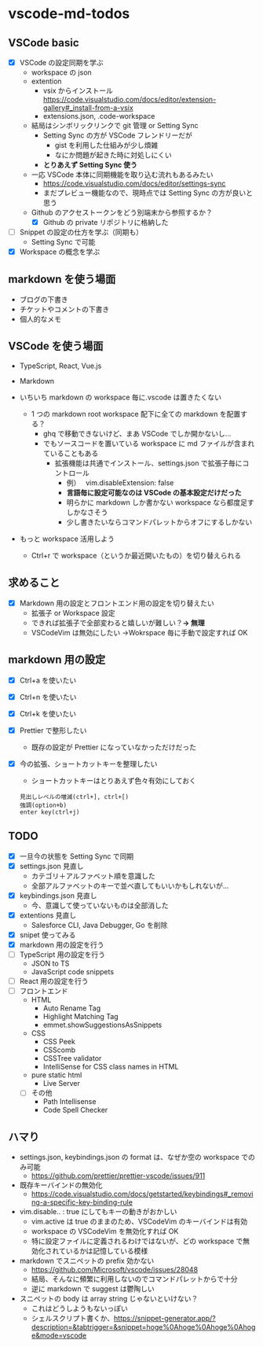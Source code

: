 # vscode-md-todos

## VSCode basic

- [x] VSCode の設定同期を学ぶ
  - workspace の json
  - extention
    - vsix からインストール <https://code.visualstudio.com/docs/editor/extension-gallery#_install-from-a-vsix>
    - extensions.json, .code-workspace
  - 結局はシンボリックリンクで git 管理 or Setting Sync
    - Setting Sync の方が VSCode フレンドリーだが
      - gist を利用した仕組みが少し煩雑
      - なにか問題が起きた時に対処しにくい
    - **とりあえず Setting Sync 使う**
  - 一応 VSCode 本体に同期機能を取り込む流れもあるみたい
    - <https://code.visualstudio.com/docs/editor/settings-sync>
    - まだプレビュー機能なので、現時点では Setting Sync の方が良いと思う
  - Github のアクセストークンをどう別端末から参照するか？
    - [x] Github の private リポジトリに格納した
- [ ] Snippet の設定の仕方を学ぶ（同期も）
  - Setting Sync で可能
- [x] Workspace の概念を学ぶ

## markdown を使う場面

- ブログの下書き
- チケットやコメントの下書き
- 個人的なメモ

## VSCode を使う場面

- TypeScript, React, Vue.js
- Markdown

- いちいち markdown の workspace 毎に.vscode は置きたくない
  - 1 つの markdown root workspace 配下に全ての markdown を配置する？
    - ghq で移動できないけど、まあ VSCode でしか開かないし...
    - でもソースコードを置いている workspace に md ファイルが含まれていることもある
      - 拡張機能は共通でインストール、settings.json で拡張子毎にコントロール
        - 例）　 vim.disableExtension: false
        - **言語毎に設定可能なのは VSCode の基本設定だけだった**
        - 明らかに markdown しか書かない workspace なら都度足すしかなさそう
        - 少し書きたいならコマンドパレットからオフにするしかない
- もっと workspace 活用しよう
  - Ctrl+r で workspace（というか最近開いたもの）を切り替えられる

## 求めること

- [x] Markdown 用の設定とフロントエンド用の設定を切り替えたい
  - 拡張子 or Workspace 設定
  - できれば拡張子で全部変わると嬉しいが難しい？**→ 無理**
  - VSCodeVim は無効にしたい →Wokrspace 毎に手動で設定すれば OK

## markdown 用の設定

- [x] Ctrl+a を使いたい
- [x] Ctrl+n を使いたい
- [x] Ctrl+k を使いたい
- [x] Prettier で整形したい
  - 既存の設定が Prettier になっていなかっただけだった
- [x] 今の拡張、ショートカットキーを整理したい

  - ショートカットキーはとりあえず色々有効にしておく

  ```
  見出しレベルの増減(ctrl+], ctrl+[)
  強調(option+b)
  enter key(ctrl+j)
  ```

## TODO

- [x] 一旦今の状態を Setting Sync で同期
- [x] settings.json 見直し
  - カテゴリ＋アルファベット順を意識した
  - 全部アルファベットのキーで並べ直してもいいかもしれないが...
- [x] keybindings.json 見直し
  - 今、意識して使っていないものは全部消した
- [x] extentions 見直し
  - Salesforce CLI, Java Debugger, Go を削除
- [x] snipet 使ってみる
- [x] markdown 用の設定を行う
- [ ] TypeScript 用の設定を行う
  - JSON to TS
  - JavaScript code snippets
- [ ] React 用の設定を行う
- [ ] フロントエンド
  - HTML
    - Auto Rename Tag
    - Highlight Matching Tag
    - emmet.showSuggestionsAsSnippets
  - CSS
    - CSS Peek
    - CSScomb
    - CSSTree validator
    - IntelliSense for CSS class names in HTML
  - pure static html
    - Live Server
  - [ ] その他
    - Path Intellisense
    - Code Spell Checker

## ハマり

- settings.json, keybindings.json の format は、なぜか空の workspace でのみ可能
  - <https://github.com/prettier/prettier-vscode/issues/911>
- 既存キーバインドの無効化
  - <https://code.visualstudio.com/docs/getstarted/keybindings#_removing-a-specific-key-binding-rule>
- vim.disable.. : true にしてもキーの動きがおかしい
  - vim.active は true のままのため、VSCodeVim のキーバインドは有効
  - workspace の VSCodeVim を無効化すれば OK
  - 特に設定ファイルに定義されるわけではないが、どの workspace で無効化されているかは記憶している模様
- markdown でスニペットの prefix 効かない
  - <https://github.com/Microsoft/vscode/issues/28048>
  - 結局、そんなに頻繁に利用しないのでコマンドパレットからで十分
  - 逆に markdown で suggest は鬱陶しい
- スニペットの body は array string じゃないといけない？
  - これはどうしようもないっぽい
  - シェルスクリプト書くか、<https://snippet-generator.app/?description=&tabtrigger=&snippet=hoge%0Ahoge%0Ahoge%0Ahoge&mode=vscode>
